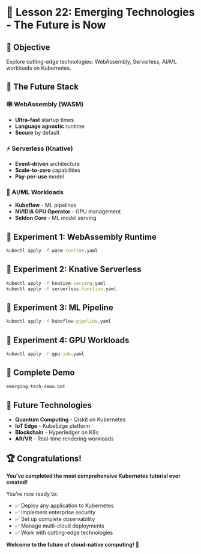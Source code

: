 # 🚀 Lesson 22: Emerging Technologies - The Future is Now

## 🎯 Objective
Explore cutting-edge technologies: WebAssembly, Serverless, AI/ML workloads on Kubernetes.

## 🌟 The Future Stack

### 🕸️ WebAssembly (WASM)
- **Ultra-fast** startup times
- **Language agnostic** runtime
- **Secure** by default

### ⚡ Serverless (Knative)
- **Event-driven** architecture
- **Scale-to-zero** capabilities
- **Pay-per-use** model

### 🤖 AI/ML Workloads
- **Kubeflow** - ML pipelines
- **NVIDIA GPU Operator** - GPU management
- **Seldon Core** - ML model serving

## 🧪 Experiment 1: WebAssembly Runtime

```cmd
kubectl apply -f wasm-runtime.yaml
```

## 🧪 Experiment 2: Knative Serverless

```cmd
kubectl apply -f knative-serving.yaml
kubectl apply -f serverless-function.yaml
```

## 🧪 Experiment 3: ML Pipeline

```cmd
kubectl apply -f kubeflow-pipeline.yaml
```

## 🧪 Experiment 4: GPU Workloads

```cmd
kubectl apply -f gpu-job.yaml
```

## 🚀 Complete Demo

```cmd
emerging-tech-demo.bat
```

## 🎯 Future Technologies

- **Quantum Computing** - Qiskit on Kubernetes
- **IoT Edge** - KubeEdge platform
- **Blockchain** - Hyperledger on K8s
- **AR/VR** - Real-time rendering workloads

## 🏆 Congratulations!

**You've completed the most comprehensive Kubernetes tutorial ever created!**

You're now ready to:
- ✅ Deploy any application to Kubernetes
- ✅ Implement enterprise security
- ✅ Set up complete observability
- ✅ Manage multi-cloud deployments
- ✅ Work with cutting-edge technologies

**Welcome to the future of cloud-native computing!** 🌟